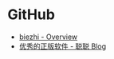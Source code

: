 # GitHub

- [biezhi - Overview](https://github.com/biezhi)
- [优秀的正版软件 - 聪聪 Blog](https://congcong0806.github.io/2018/09/03/App/)